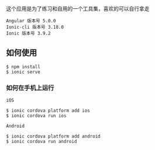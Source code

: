 这个应用是为了练习和自用的一个工具集，喜欢的可以自行拿走

    Angular 版本号 5.0.0
    Ionic-cli 版本号 3.18.0
    Ionic 版本号 3.9.2

## 如何使用

    $ npm install
    $ ionic serve

### 如何在手机上运行

    iOS

    $ ionic cordova platform add ios
    $ ionic cordova run ios

    Android

    $ ionic cordova platform add android
    $ ionic cordova run android


